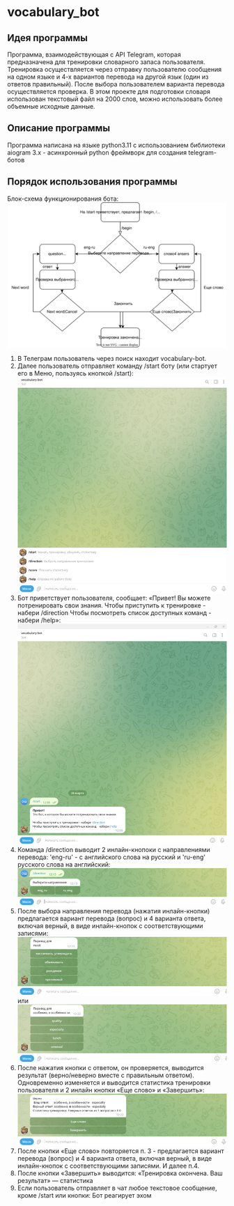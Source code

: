 # vocabulary_bot
## Идея программы 
Программа, взаимодействующая с API Telegram, которая предназначена для тренировки словарного запаса пользователя. 
Тренировка осуществляется через отправку пользователю сообщения на одном языке и 4-х вариантов перевода на другой язык 
(один из ответов правильный). После выбора пользователем варианта перевода осуществляется проверка. В этом проекте для 
подготовки  словаря использован текстовый файл на 2000 слов, можно использовать более объемные исходные данные.
## Описание программы
Программа написана на языке python3.11 с использованием библиотеки aiogram 3.x - асинхронный python фреймворк 
для создания telegram-ботов
## Порядок использования программы
Блок-схема функционирования бота:  ![Vocabulary_Bot.drawio.svg](Vocabulary_Bot.drawio.svg)
1. В Телеграм пользователь через поиск находит vocabulary-bot.
2. Далее пользователь отправляет команду /start боту (или стартует его в Меню, пользуясь кнопкой /start):
![img.png](img.png)
3. Бот приветствует пользователя, сообщает: 
«Привет! Вы можете потренировать свои знания. 
Чтобы приступить к тренировке - набери /direction 
Чтобы посмотреть список доступных команд - набери /help»:
![img_1.png](img_1.png)
4. Команда /direction выводит 2 инлайн-кнопоки с направлениями перевода:
'eng-ru' - с английского слова на русский и 'ru-eng' русского слова на английский:
![img_2.png](img_2.png)
5. После выбора направления перевода (нажатия инлайн-кнопки) предлагается вариант перевода (вопрос) и 4 варианта ответа,
включая верный, в виде инлайн-кнопок с соответствующими записями:
![img_3.png](img_3.png)
или
![img_4.png](img_4.png)
6. После нажатия кнопки с ответом, он проверяется, выводится результат (верно/неверно вместе с правильным ответом). 
Одновременно изменяется и выводится статистика тренировки пользователя и 2 инлайн кнопки 
«Еще слово» и «Завершить»:
![img_5.png](img_5.png)
7. После кнопки «Еще слово» повторяется п. 3 - предлагается вариант перевода (вопрос) и 4 варианта ответа, 
включая верный, в виде инлайн-кнопок с соответствующими записями. И далее п.4.
8. После кнопки «Завершить» выводится: «Тренировка окончена. Ваш результат» — статистика
9. Если пользователь отправляет в чат любое текстовое сообщение, кроме /start или кнопки:
Бот реагирует эхом
  
